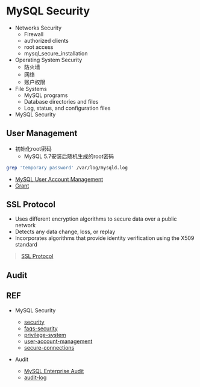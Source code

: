 # MySQL Security


- Networks Security
  - Firewall
  - authorized clients
  - root access
  - mysql_secure_installation
- Operating System Security
  - 防火墙
  - 网络
  - 账户权限
- File Systems
  - MySQL programs
  - Database directories and files
  - Log, status, and configuration files
- MySQL Security

## User Management

- 初始化root密码
  - MySQL 5.7安装后随机生成的root密码
```bash
grep 'temporary password' /var/log/mysqld.log
``` 
- [MySQL User Account Management](UserManagement/Readme.md)
- [Grant](UserManagement/Grant.md)

## SSL Protocol

- Uses different encryption algorithms to secure data over a public network
- Detects any data change, loss, or replay
- Incorporates algorithms that provide identity verification using the X509 standard

> [SSL Protocol](SSL/Readme.md)

## Audit



## REF

- MySQL Security
  - [security](https://dev.mysql.com/doc/refman/5.6/en/security.html)
  - [faqs-security](https://dev.mysql.com/doc/refman/5.6/en/faqs-security.html)
  - [privilege-system](https://dev.mysql.com/doc/refman/5.6/en/privilege-system.html)
  - [user-account-management](https://dev.mysql.com/doc/refman/5.6/en/user-account-management.html)
  - [secure-connections](https://dev.mysql.com/doc/refman/5.6/en/secure-connections.html)

- Audit
  - [MySQL Enterprise Audit](https://www.mysql.com/products/enterprise/audit.html)
  - [audit-log](https://dev.mysql.com/doc/refman/5.5/en/audit-log.html)


